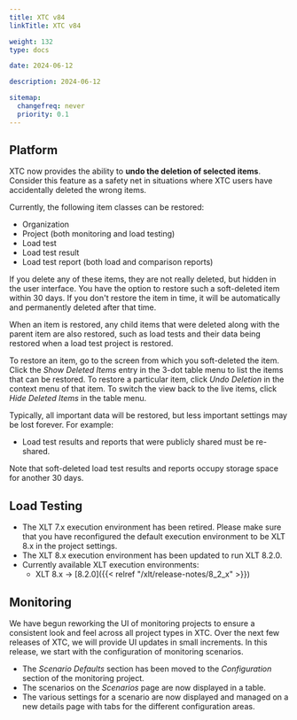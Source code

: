 ```yaml
---
title: XTC v84
linkTitle: XTC v84

weight: 132
type: docs

date: 2024-06-12

description: 2024-06-12

sitemap:
  changefreq: never
  priority: 0.1
---
```


## Platform

XTC now provides the ability to **undo the deletion of selected items**. Consider this feature as a safety net in situations where XTC users have accidentally deleted the wrong items.

Currently, the following item classes can be restored:

* Organization
* Project (both monitoring and load testing)
* Load test
* Load test result
* Load test report (both load and comparison reports)

If you delete any of these items, they are not really deleted, but hidden in the user interface. You have the option to restore such a soft-deleted item within 30 days. If you don't restore the item in time, it will be automatically and permanently deleted after that time.

When an item is restored, any child items that were deleted along with the parent item are also restored, such as load tests and their data being restored when a load test project is restored.

To restore an item, go to the screen from which you soft-deleted the item. Click the *Show Deleted Items* entry in the 3-dot table menu to list the items that can be restored. To restore a particular item, click *Undo Deletion* in the context menu of that item. To switch the view back to the live items, click *Hide Deleted Items* in the table menu.

Typically, all important data will be restored, but less important settings may be lost forever. For example:

* Load test results and reports that were publicly shared must be re-shared.

Note that soft-deleted load test results and reports occupy storage space for another 30 days.


## Load Testing

* The XLT 7.x execution environment has been retired. Please make sure that you have reconfigured the default execution environment to be XLT 8.x in the project settings.
* The XLT 8.x execution environment has been updated to run XLT 8.2.0.
* Currently available XLT execution environments:
    * XLT 8.x → [8.2.0]({{< relref "/xlt/release-notes/8_2_x" >}})


## Monitoring

We have begun reworking the UI of monitoring projects to ensure a consistent look and feel across all project types in XTC. Over the next few releases of XTC, we will provide UI updates in small increments. In this release, we start with the configuration of monitoring scenarios.

* The *Scenario Defaults* section has been moved to the *Configuration* section of the monitoring project.
* The scenarios on the *Scenarios* page are now displayed in a table.
* The various settings for a scenario are now displayed and managed on a new details page with tabs for the different configuration areas.



